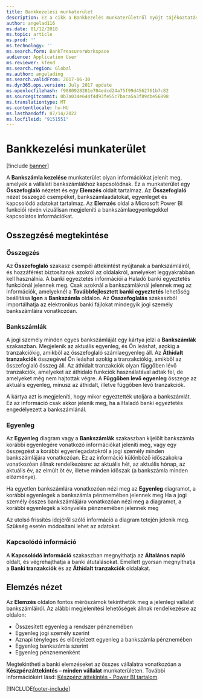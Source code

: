 ```yaml
---
title: Bankkezelési munkaterület
description: Ez a cikk a Bankkezelés munkaterületről nyújt tájékoztatást. Ez a munkaterület a vállalati bankszámlákhoz kapcsolódó információkat jeleníti meg.
author: angelad116
ms.date: 01/12/2018
ms.topic: article
ms.prod: ''
ms.technology: ''
ms.search.form: BankTreasurerWorkspace
audience: Application User
ms.reviewer: kfend
ms.search.region: Global
ms.author: angelading
ms.search.validFrom: 2017-06-30
ms.dyn365.ops.version: July 2017 update
ms.openlocfilehash: f9880928281e704edcd24a75f99d4562761b7c82
ms.sourcegitcommit: 0b7a034e644f4d93fe55c7baca5a3f89dbe56898
ms.translationtype: MT
ms.contentlocale: hu-HU
ms.lasthandoff: 07/14/2022
ms.locfileid: "9151551"
---
```

# <a name="bank-management-workspace"></a>Bankkezelési munkaterület

[!include [banner](../includes/banner.md)]

A **Bankszámla kezelése** munkaterület olyan információkat jelenít meg, amelyek a vállalati bankszámlákhoz kapcsolódnak. Ez a munkaterület egy **Összefoglaló** nézetet és egy **Elemzés** oldalt tartalmaz. Az **Összefoglaló** nézet összegző csempéket, bankszámlaadatokat, egyenleget és kapcsolódó adatokat tartalmaz. Az **Elemzés** oldal a Microsoft Power BI funkciói révén vizuálisan megjeleníti a bankszámlaegyenlegekkel kapcsolatos információkat.

## <a name="summary-view"></a>Osszegzésé megtekintése

### <a name="summary"></a>Összegzés

Az **Összefoglaló** szakasz csempéi áttekintést nyújtanak a bankszámláiról, és hozzáférést biztosítanak azokról az oldalakról, amelyeket leggyakrabban kell használnia. A banki egyeztetés információi a Haladó banki egyeztetés funkciónál jelennek meg. Csak azoknál a bankszámláknál jelennek meg az információk, amelyeknél a **Továbbfejlesztett banki egyeztetés** lehetőség beállítása **Igen** a **Bankszámla** oldalon. Az **Összefoglalás** szakaszból importálhatja az elektronikus banki fájlokat mindegyik jogi személy bankszámláira vonatkozóan.

### <a name="bank-accounts"></a>Bankszámlák

A jogi személy minden egyes bankszámláját egy kártya jelzi a **Bankszámlák** szakaszban. Megjelenik az aktuális egyenleg, és Ön leáshat, azokig a tranzakciókig, amikből az összefoglaló számlaegyenleg áll. Az **Áthidalt tranzakciók** összegével Ön leáshat azokig a tranzakciókig, amikből az összefoglaló összeg áll. Az áthidalt tranzakciók olyan függőben lévő tranzakciók, amelyeket az áthidaló funkciók használatával adtak fel, de amelyeket még nem hajtottak végre. A **Függőben levő egyenleg** összege az aktuális egyenleg, mínusz az áthidalt, illetve függőben lévő tranzakciók.

A kártya azt is megjeleníti, hogy mikor egyeztették utoljára a bankszámlát. Ez az információ csak akkor jelenik meg, ha a Haladó banki egyeztetés engedélyezett a bankszámlánál.

### <a name="balance"></a>Egyenleg

Az **Egyenleg** diagram vagy a **Bankszámlák** szakaszban kijelölt bankszámla korábbi egyenlegére vonatkozó információkat jeleníti meg, vagy egy összegzést a korábbi egyenlegadatokról a jogi személy minden bankszámlájára vonatkozóan. Ez az információ különböző időszakokra vonatkozóan állnak rendelkezésre: az aktuális hét, az aktuális hónap, az aktuális év, az elmúlt öt év, illetve minden időszak (a bankszámla minden előzménye). 

Ha egyetlen bankszámlára vonatkozóan nézi meg az **Egyenleg** diagramot, a korábbi egyenlegek a bankszámla pénznemében jelennek meg Ha a jogi személy összes bankszámlájára vonatkozóan nézi meg a diagramot, a korábbi egyenlegek a könyvelés pénznemében jelennek meg

Az utolsó frissítés idejéről szóló információ a diagram tetején jelenik meg. Szükség esetén módosítani lehet az adatokat.

### <a name="related-information"></a>Kapcsolódó információ

A **Kapcsolódó információ** szakaszban megnyithatja az **Általános napló** oldalt, és végrehajthatja a banki átutalásokat. Emellett gyorsan megnyithatja a **Banki tranzakciók** és az **Áthidalt tranzakciók** oldalakat.

## <a name="analytics-view"></a>Elemzés nézet

Az **Elemzés** oldalon fontos mérőszámok tekinthetők meg a jelenlegi vállalat bankszámláiról. Az alábbi megjelenítési lehetőségek állnak rendelkezésre az oldalon:

-   Összesített egyenleg a rendszer pénznemében
-   Egyenleg jogi személy szerint
-   Aznapi tényleges és előrejelzett egyenleg a bankszámla pénznemében
-   Egyenleg bankszámla szerint
-   Egyenleg pénznemenként

Megtekintheti a banki elemzéseket az összes vállalatra vonatkozóan a **Készpénzáttekintés – minden vállalat** munkaterületen. További információkért lásd: [Készpénz áttekintés - Power BI tartalom](Cash-Overview-Power-BI-content.md).


[!INCLUDE[footer-include](../../includes/footer-banner.md)]
